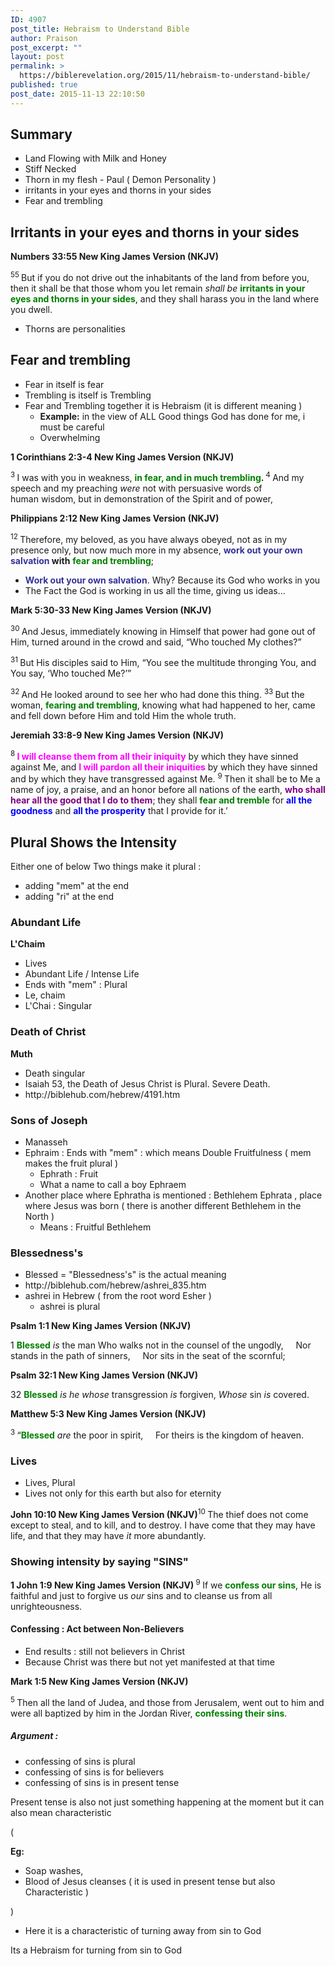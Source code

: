 ```yaml
---
ID: 4907
post_title: Hebraism to Understand Bible
author: Praison
post_excerpt: ""
layout: post
permalink: >
  https://biblerevelation.org/2015/11/hebraism-to-understand-bible/
published: true
post_date: 2015-11-13 22:10:50
---
```

<h2><strong>Summary</strong></h2>
<ul>
	<li>Land Flowing with Milk and Honey</li>
	<li>Stiff Necked</li>
	<li>Thorn in my flesh - Paul ( Demon Personality )</li>
	<li>irritants in your eyes and thorns in your sides</li>
	<li>Fear and trembling</li>
</ul>
<h2><strong>Irritants in your eyes and thorns in your sides</strong></h2>
<strong><span class="passage-display-bcv">Numbers 33:55
</span></strong><strong><span class="passage-display-version">New King James Version (NKJV)</span></strong>

<span id="en-NKJV-4816" class="text Num-33-55"><sup class="versenum">55 </sup>But if you do not drive out the inhabitants of the land from before you, then it shall be that those whom you let remain <i>shall be</i> <span style="color: #008000;"><strong>irritants in your eyes and thorns in your sides</strong></span>, and they shall harass you in the land where you dwell.</span>
<ul>
	<li>Thorns are personalities</li>
</ul>
<h2><strong>Fear and trembling</strong></h2>
<ul>
	<li>Fear in itself is fear</li>
	<li>Trembling is itself is Trembling</li>
	<li>Fear and Trembling together it is Hebraism (it is different meaning )
<ul>
	<li><strong>Example:</strong> in the view of ALL Good things God has done for me, i must be careful</li>
	<li>Overwhelming</li>
</ul>
</li>
</ul>
<p class="passage-display"><strong><span class="passage-display-bcv">1 Corinthians 2:3-4
</span><span class="passage-display-version">New King James Version (NKJV)</span></strong></p>
<span id="en-NKJV-28398" class="text 1Cor-2-3"><sup class="versenum">3 </sup>I was with you in weakness, <strong><span style="color: #008000;">in fear, and in much trembling</span>. </strong></span><span id="en-NKJV-28399" class="text 1Cor-2-4"><sup class="versenum">4 </sup>And my speech and my preaching <i>were</i> not with persuasive words of human wisdom, but in demonstration of the Spirit and of power,</span>

<strong><span class="passage-display-bcv">Philippians 2:12
</span></strong><strong><span class="passage-display-version">New King James Version (NKJV)</span></strong>

<span class="text Phil-2-12"><sup class="versenum">12 </sup>Therefore, my beloved, as you have always obeyed, not as in my presence only, but now much more in my absence, <strong><span style="color: #333399;">work out your own salvation</span> with</strong> <span style="color: #008000;"><strong>fear and trembling</strong></span>;</span>
<ul>
	<li><span style="color: #333399;"><strong>Work out your own salvation</strong></span>. Why? Because its God who works in you</li>
	<li>The Fact the God is working in us all the time, giving us ideas...</li>
</ul>
<p class="passage-display"><strong><span class="passage-display-bcv">Mark 5:30-33
</span><span class="passage-display-version">New King James Version (NKJV)</span></strong></p>
<span id="en-NKJV-24395" class="text Mark-5-30"><sup class="versenum">30 </sup>And Jesus, immediately knowing in Himself that power had gone out of Him, turned around in the crowd and said, <span class="woj">“Who touched My clothes?”</span></span>

<span id="en-NKJV-24396" class="text Mark-5-31"><sup class="versenum">31 </sup>But His disciples said to Him, “You see the multitude thronging You, and You say, <span class="woj">‘Who touched Me?’</span>”</span>

<span id="en-NKJV-24397" class="text Mark-5-32"><sup class="versenum">32 </sup>And He looked around to see her who had done this thing. </span><span id="en-NKJV-24398" class="text Mark-5-33"><sup class="versenum">33 </sup>But the woman, <span style="color: #008000;"><strong>fearing and trembling</strong></span>, knowing what had happened to her, came and fell down before Him and told Him the whole truth.</span>
<p class="passage-display"><strong><span class="passage-display-bcv">Jeremiah 33:8-9
</span><span class="passage-display-version">New King James Version (NKJV)</span></strong></p>
<span id="en-NKJV-19784" class="text Jer-33-8"><sup class="versenum">8 </sup><span style="color: #ff00ff;"><strong>I will cleanse them from all their iniquity</strong></span> by which they have sinned against Me, and <span style="color: #ff00ff;"><strong>I will pardon all their iniquities</strong></span> by which they have sinned and by which they have transgressed against Me. </span><span id="en-NKJV-19785" class="text Jer-33-9"><sup class="versenum">9 </sup>Then it shall be to Me a name of joy, a praise, and an honor before all nations of the earth, <span style="color: #800080;"><strong>who shall hear all the good that I do to them</strong></span>; they shall <span style="color: #008000;"><strong>fear and tremble</strong></span> for <span style="color: #0000ff;"><strong>all the goodness</strong></span> and <span style="color: #0000ff;"><strong>all the prosperity</strong></span> that I provide for it.’</span>
<h2><strong>Plural Shows the Intensity</strong></h2>
Either one of below Two things make it plural :
<ul>
	<li>adding "mem" at the end</li>
	<li>adding "ri" at the end</li>
</ul>
<h3><strong>Abundant Life</strong></h3>
<strong>L'Chaim</strong>
<ul>
	<li>Lives</li>
	<li>Abundant Life / Intense Life</li>
	<li>Ends with "mem" : Plural</li>
	<li>Le, chaim</li>
	<li>L'Chai : Singular</li>
</ul>
<h3><strong>Death of Christ</strong></h3>
<strong>Muth</strong>
<ul>
	<li>Death singular</li>
	<li>Isaiah 53, the Death of Jesus Christ is Plural. Severe Death.</li>
	<li>http://biblehub.com/hebrew/4191.htm</li>
</ul>
<h3><strong>Sons of Joseph</strong></h3>
<ul>
	<li>Manasseh</li>
	<li>Ephraim : Ends with "mem" : which means Double Fruitfulness ( mem makes the fruit plural )
<ul>
	<li>Ephrath : Fruit</li>
	<li>What a name to call a boy Ephraem</li>
</ul>
</li>
	<li>Another place where Ephratha is mentioned : Bethlehem Ephrata , place where Jesus was born ( there is another different Bethlehem in the North )
<ul>
	<li>Means : Fruitful Bethlehem</li>
</ul>
</li>
</ul>
<h3><strong>Blessedness's</strong></h3>
<ul>
	<li>Blessed = "Blessedness's" is the actual meaning</li>
	<li>http://biblehub.com/hebrew/ashrei_835.htm</li>
	<li>ashrei in Hebrew ( from the root word Esher )
<ul>
	<li>ashrei is plural</li>
</ul>
</li>
</ul>
<strong><span class="passage-display-bcv">Psalm 1:1
</span><span class="passage-display-version">New King James Version (NKJV)</span></strong>
<div class="poetry">
<p class="line"><span class="chapter-1"><span class="text Ps-1-1"><span class="chapternum">1 </span><span style="color: #008000;"><strong>Blessed</strong> </span><i>is</i> the man</span></span>
<span class="text Ps-1-1">Who walks not in the counsel of the ungodly,</span>
<span class="indent-1"><span class="indent-1-breaks">    </span><span class="text Ps-1-1">Nor stands in the path of sinners,</span></span>
<span class="indent-1"><span class="indent-1-breaks">    </span><span class="text Ps-1-1">Nor sits in the seat of the scornful;</span></span></p>

<div class="poetry top-1"><strong><strong><span class="passage-display-bcv">Psalm 32:1
</span><span class="passage-display-version">New King James Version (NKJV)</span></strong></strong></div>
<div class="poetry top-1">
<div class="poetry">
<p class="line"><span class="chapter-2"><span class="text Ps-32-1"><span class="chapternum">32 </span><span style="color: #008000;"><strong>Blessed</strong> </span><i>is he whose</i> transgression <i>is</i> forgiven,</span></span>
<span class="text Ps-32-1"><i>Whose</i> sin <i>is</i> covered.</span></p>

</div>
</div>
<strong><span class="passage-display-bcv">Matthew 5:3
</span><span class="passage-display-version">New King James Version (NKJV)</span></strong>
<div class="poetry top-1">
<p class="line"><span id="en-NKJV-23238" class="text Matt-5-3"><sup class="versenum">3 </sup><span class="woj">“<span style="color: #008000;"><strong>Blessed</strong> </span><i>are</i> the poor in spirit,</span></span>
<span class="indent-1"><span class="indent-1-breaks">    </span><span class="text Matt-5-3"><span class="woj">For theirs is the kingdom of heaven.</span></span></span></p>

</div>
<h3 class="poetry top-1"><strong>Lives </strong></h3>
<ul>
	<li>Lives, Plural</li>
	<li>Lives not only for this earth but also for eternity</li>
</ul>
</div>
<div class="poetry top-1"><strong><span class="passage-display-bcv">John 10:10
</span><span class="passage-display-version">New King James Version (NKJV)</span></strong><span id="en-NKJV-26492" class="text John-10-10"><sup class="versenum">10 </sup><span class="woj">The thief does not come except to steal, and to kill, and to destroy. I have come that they may have life, and that they may have <i>it</i> more abundantly.</span></span>
<h3><strong>Showing intensity by saying "SINS"</strong></h3>
<strong><span class="passage-display-bcv">1 John 1:9
</span><span class="passage-display-version">New King James Version (NKJV)
</span></strong><span id="en-NKJV-30550" class="text 1John-1-9"><sup class="versenum">
9 </sup>If we <span style="color: #008000;"><strong>confess our sins</strong></span>, He is faithful and just to forgive us <i>our</i> sins and to cleanse us from all unrighteousness.</span>
<h4><b>Confessing</b><strong> : Act between Non-Believers</strong></h4>
<ul>
	<li>End results : still not believers in Christ</li>
	<li>Because Christ was there but not yet manifested at that time</li>
</ul>
</div>
<strong><span class="passage-display-bcv">Mark 1:5
</span><span class="passage-display-version">New King James Version (NKJV)</span></strong>

<span id="en-NKJV-24221" class="text Mark-1-5"><sup class="versenum">5 </sup>Then all the land of Judea, and those from Jerusalem, went out to him and were all baptized by him in the Jordan River, <span style="color: #008000;"><strong>confessing their sins</strong></span>.</span>
<h5><strong>Argument : </strong></h5>
<ul>
	<li>confessing of sins is plural</li>
	<li>confessing of sins is for believers</li>
	<li>confessing of sins is in present tense</li>
</ul>
Present tense is also not just something happening at the moment but it can also mean characteristic

(

<strong>Eg: </strong>
<ul>
	<li>Soap washes,</li>
	<li>Blood of Jesus cleanses ( it is used in present tense but also Characteristic )</li>
</ul>
)
<ul>
	<li>Here it is a characteristic of turning away from sin to God</li>
</ul>
Its a Hebraism for turning from sin to God
<h2></h2>
<div class="poetry top-1"></div>
<div class="poetry top-1"></div>